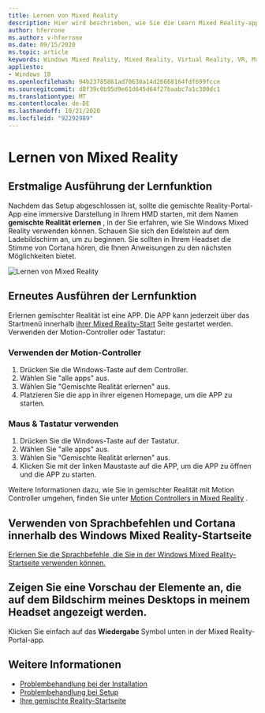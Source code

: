 ```yaml
---
title: Lernen von Mixed Reality
description: Hier wird beschrieben, wie Sie die Learn Mixed Reality-app ausführen, die Ihnen vermittelt, wie Sie Windows Mixed Reality verwenden und navigieren können.
author: hferrone
ms.author: v-hferrone
ms.date: 09/15/2020
ms.topic: article
keywords: Windows Mixed Reality, Mixed Reality, Virtual Reality, VR, Mr, Tutorial, Einstieg
appliesto:
- Windows 10
ms.openlocfilehash: 94b23785861ad70630a14d26668164fdf699fcce
ms.sourcegitcommit: d8f39c0b95d9e61d645d64f27baabc7a1c300dc1
ms.translationtype: MT
ms.contentlocale: de-DE
ms.lasthandoff: 10/21/2020
ms.locfileid: "92292989"
---
```

# <a name="learn-mixed-reality"></a>Lernen von Mixed Reality

## <a name="running-the-learning-experience-for-the-first-time"></a>Erstmalige Ausführung der Lernfunktion

Nachdem das Setup abgeschlossen ist, sollte die gemischte Reality-Portal-App eine immersive Darstellung in Ihrem HMD starten, mit dem Namen **gemischte Realität erlernen** , in der Sie erfahren, wie Sie Windows Mixed Reality verwenden können. Schauen Sie sich den Edelstein auf dem Ladebildschirm an, um zu beginnen. Sie sollten in Ihrem Headset die Stimme von Cortana hören, die Ihnen Anweisungen zu den nächsten Möglichkeiten bietet.

![Lernen von Mixed Reality](images/file-learnmixedrealitystart.png)

## <a name="re-run-the-learning-experience"></a>Erneutes Ausführen der Lernfunktion

Erlernen gemischter Realität ist eine APP. Die APP kann jederzeit über das Startmenü innerhalb [ihrer Mixed Reality-Start](your-mixed-reality-home.md) Seite gestartet werden. Verwenden der Motion-Controller oder Tastatur:

### <a name="use-your-motion-controllers"></a>Verwenden der Motion-Controller

1. Drücken Sie die Windows-Taste auf dem Controller.
2. Wählen Sie "alle apps" aus.
3. Wählen Sie "Gemischte Realität erlernen" aus.
4. Platzieren Sie die app in ihrer eigenen Homepage, um die APP zu starten.

### <a name="use-your-mouse--keyboard"></a>Maus & Tastatur verwenden

1. Drücken Sie die Windows-Taste auf der Tastatur.
2. Wählen Sie "alle apps" aus.
3. Wählen Sie "Gemischte Realität erlernen" aus.
4. Klicken Sie mit der linken Maustaste auf die APP, um die APP zu öffnen und die APP zu starten.

Weitere Informationen dazu, wie Sie in gemischter Realität mit Motion Controller umgehen, finden Sie unter [Motion Controllers in Mixed Reality](controllers-in-wmr.md) .

## <a name="use-voice-commands-and-cortana-inside-of-the-windows-mixed-reality-home"></a>Verwenden von Sprachbefehlen und Cortana innerhalb des Windows Mixed Reality-Startseite

[Erlernen Sie die Sprachbefehle, die Sie in der Windows Mixed Reality-Startseite verwenden können.](https://support.microsoft.com/en-us/help/4041322/windows-10-speech-in-windows-mixed-reality)

## <a name="show-a-preview-of-what-im-seeing-in-my-headset-on-my-desktops-screen"></a>Zeigen Sie eine Vorschau der Elemente an, die auf dem Bildschirm meines Desktops in meinem Headset angezeigt werden.

Klicken Sie einfach auf das **Wiedergabe** Symbol unten in der Mixed Reality-Portal-app.

## <a name="see-also"></a>Weitere Informationen

* [Problembehandlung bei der Installation](installation_errors.md)
* [Problembehandlung bei Setup](set-up-questions.md)
* [Ihre gemischte Reality-Startseite](your-mixed-reality-home.md)
